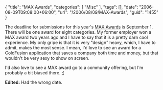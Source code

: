 {
	"title": "MAX Awards",
	"categories": [
		"Misc"
	],
	"tags": [],
	"date": "2006-08-09T09:08:00+06:00",
	"url": "/2006/08/09/MAX-Awards",
	"guid": "1455"
}

The deadline for submissions for this year's <a href="http://www.adobe.com/go/cf_awards">MAX Awards</a> is September 1. There will be one award for eight categories. My former employer won a MAX award two years ago and I have to say that it is a pretty darn cool experience. My only gripe is that it is very "design" heavy, which, I have to admit, makes the most sense. I mean, I'd love to see an award for a ColdFusion application that saves a company both time and money, but that wouldn't be very sexy to show on screen. 

I'd also love to see a MAX award go to a community offering, but I'm probably a bit biased there. ;)

<b>Edited:</b> Had the wrong date.